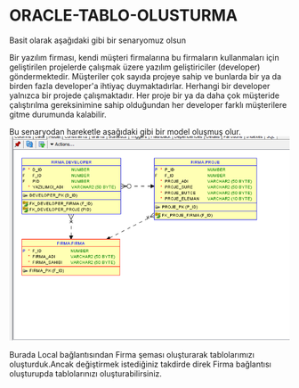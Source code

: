 # ORACLE-TABLO-OLUSTURMA
Basit olarak aşağıdaki gibi bir senaryomuz olsun

Bir yazılım firması, kendi müşteri firmalarına bu firmaların kullanmaları için geliştirilen projelerde çalışmak üzere yazılım geliştiriciler (developer) göndermektedir. 
Müşteriler çok sayıda projeye sahip ve bunlarda bir ya da birden fazla developer'a ihtiyaç duymaktadırlar. Herhangi bir developer yalnızca bir projede çalışmaktadır.
Her proje bir ya da daha çok müşteride çalıştırılma gereksinimine sahip olduğundan her developer farklı müşterilere gitme durumunda kalabilir.

Bu senaryodan hareketle aşağıdaki gibi bir model oluşmuş olur.
![My image](https://github.com/meleklacin/ORACLE-TABLO-OLU-TURMA/blob/main/Model.png)


Burada Local bağlantısından Firma şeması oluşturarak tablolarımızı oluşturduk.Ancak değiştirmek istediğiniz takdirde direk Firma bağlantısı oluşturupda tablolarınızı oluşturabilirsiniz.

